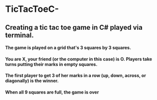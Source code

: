 # TicTacToeC-
## Creating a tic tac toe game in C# played via terminal. 

#### The game is played on a grid that's 3 squares by 3 squares.
#### You are X, your friend (or the computer in this case) is O. Players take turns putting their marks in empty squares.
#### The first player to get 3 of her marks in a row (up, down, across, or diagonally) is the winner.
#### When all 9 squares are full, the game is over

